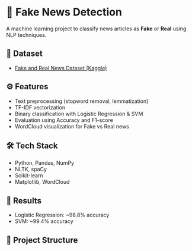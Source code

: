 # 📰 Fake News Detection

A machine learning project to classify news articles as **Fake** or **Real** using NLP techniques.

## 📌 Dataset
- [Fake and Real News Dataset (Kaggle)](https://www.kaggle.com/clmentbisaillon/fake-and-real-news-dataset)

## ⚙️ Features
- Text preprocessing (stopword removal, lemmatization)
- TF-IDF vectorization
- Binary classification with Logistic Regression & SVM
- Evaluation using Accuracy and F1-score
- WordCloud visualization for Fake vs Real news

## 🛠️ Tech Stack
- Python, Pandas, NumPy
- NLTK, spaCy
- Scikit-learn
- Matplotlib, WordCloud

## 🚀 Results
- Logistic Regression: ~98.8% accuracy
- SVM: ~99.4% accuracy

## 📂 Project Structure
